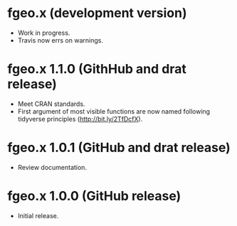 # fgeo.x (development version)

* Work in progress.
* Travis now errs on warnings.

# fgeo.x 1.1.0 (GithHub and drat release)

* Meet CRAN standards.
* First argument of most visible functions are now named following tidyverse principles (<http://bit.ly/2TfDcfX>).

# fgeo.x 1.0.1 (GitHub and drat release)

* Review documentation.

# fgeo.x 1.0.0 (GitHub release)

* Initial release.
